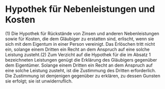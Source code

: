 # Hypothek für Nebenleistungen und Kosten

(1) Die Hypothek für Rückstände von Zinsen und anderen Nebenleistungen sowie für Kosten, die dem Gläubiger zu erstatten sind, erlischt, wenn sie sich mit dem Eigentum in einer Person vereinigt. Das Erlöschen tritt nicht ein, solange einem Dritten ein Recht an dem Anspruch auf eine solche Leistung zusteht.(2) Zum Verzicht auf die Hypothek für die im Absatz 1 bezeichneten Leistungen genügt die Erklärung des Gläubigers gegenüber dem Eigentümer. Solange einem Dritten ein Recht an dem Anspruch auf eine solche Leistung zusteht, ist die Zustimmung des Dritten erforderlich. Die Zustimmung ist demjenigen gegenüber zu erklären, zu dessen Gunsten sie erfolgt; sie ist unwiderruflich. 

